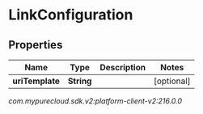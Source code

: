 # LinkConfiguration


## Properties

| Name | Type | Description | Notes |
| ------------ | ------------- | ------------- | ------------- |
| **uriTemplate** | **String** |  |  [optional] |




_com.mypurecloud.sdk.v2:platform-client-v2:216.0.0_
